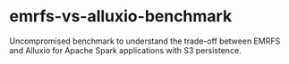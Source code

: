 # emrfs-vs-alluxio-benchmark
Uncompromised benchmark to understand the trade-off between EMRFS and Alluxio for Apache Spark applications with S3 persistence.
